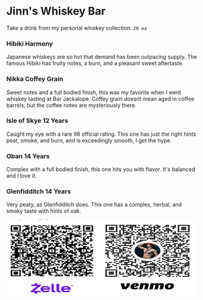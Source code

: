 # Jinn's Whiskey Bar 
Take a drink from my personal whiskey collection. `20 ea`

### Hibiki Harmony
Japanese whiskeys are so hot that demand has been outpacing supply. The famous Hibiki has fruity notes, a burn, and a pleasant sweet aftertaste.  

### Nikka Coffey Grain
Sweet notes and a full bodied finish, this was my favorite when I went whiskey tasting at Bar Jackalope. Coffey grain doesnt mean aged in coffee barrels, but the coffee notes are mysteriously there. 

### Isle of Skye 12 Years
Caught my eye with a rare 98 official rating.  This one has just the right hints peat, smoke, and burn, and is exceedingly smooth, I get the hype.  

### Oban 14 Years
Complex with a full bodied finish, this one hits you with flavor. It's balanced and I love it. 

### Glenfidditch 14 Years
Very peaty, as Glenfidditch does. This one has a complex, herbal, and smoky taste with hints of oak. 

<img src= "qr0.jpg" width="500" height="200">
